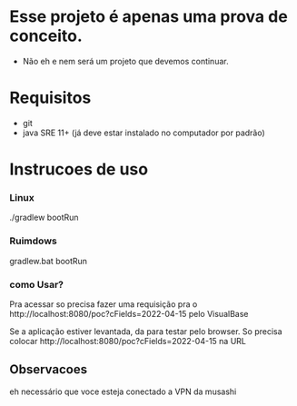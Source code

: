 # Esse projeto é apenas uma prova de conceito. 
- Não eh e nem será um projeto que devemos continuar.

# Requisitos
- git
- java SRE 11+ (já deve estar instalado no computador por padrão)

# Instrucoes de uso
### Linux
./gradlew bootRun 
### Ruimdows
gradlew.bat bootRun 

### como Usar?
Pra acessar so precisa fazer uma requisição pra o http://localhost:8080/poc?cFields=2022-04-15 pelo VisualBase

Se a aplicação estiver levantada, da para testar pelo browser. So precisa colocar http://localhost:8080/poc?cFields=2022-04-15 na URL

## Observacoes 
eh necessário que voce esteja conectado a VPN da musashi
